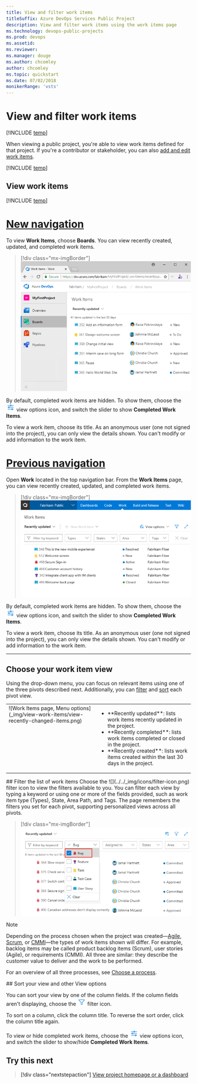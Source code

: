```yaml
---
title: View and filter work items 
titleSuffix: Azure DevOps Services Public Project
description: View and filter work items using the work items page   
ms.technology: devops-public-projects
ms.prod: devops
ms.assetid:
ms.reviewer: 
ms.manager: douge
ms.author: chcomley
author: chcomley
ms.topic: quickstart
ms.date: 07/02/2018
monikerRange: 'vsts'
---
```



# View and filter work items  

[!INCLUDE [temp](_shared/version-public-projects.md)]   

When viewing a public project, you're able to view work items defined for that project. If you're a contributor or stakeholder, you can also [add and edit work items](../../boards/work-items/view-add-work-items.md).  

[!INCLUDE [temp](_shared/anon-user.md)]   

## View work items 

[!INCLUDE [temp](../../_shared/new-navigation.md)] 


# [New navigation](#tab/new-nav)

To view **Work Items**, choose **Boards**. You can view recently created, updated, and completed work items.  

> [!div class="mx-imgBorder"]
![Boards>Work Items page ](_img/view-work-items/open-work-items-vert-brn.png)

By default, completed work items are hidden. To show them, choose the ![](../../_img/icons/view-options-icon.png) view options icon, and switch the slider to show **Completed Work Items**.
  
To view a work item, choose its title. As an anonymous user (one not signed into the project), you can only view the details shown. You can't modify or add information to the work item. 


# [Previous navigation](#tab/previous-nav)

Open **Work** located in the top navigation bar. From the **Work Items** page, you can view recently created, updated, and completed work items.  

> [!div class="mx-imgBorder"]
![Work, Work Items page ](_img/view-work-items/view-recently-updated-work-items.png)

By default, completed work items are hidden. To show them, choose the ![](../../_img/icons/view-options-icon.png) view options icon, and switch the slider to show **Completed Work Items**.
  
To view a work item, choose its title. As an anonymous user (one not signed into the project), you can only view the details shown. You can't modify or add information to the work item. 


---

## Choose your work item view

Using the drop-down menu, you can focus on relevant items using one of the three pivots described next. Additionally, you can [filter](#filter) and [sort](#sort) each pivot view.  

<table>
<tbody valign="top">
<tr>
<td>
![Work Items page, Menu options](_img/view-work-items/view-recently-changed-items.png)
</td>
<td>
<ul>
<li>**Recently updated**: lists work items recently updated in the project. </li>
<li>**Recently completed**: lists work items completed or closed in the project.</li>
<li>**Recently created**: lists work items created within the last 30 days in the project.</li>
</ul>
</td>
</tr>
</tbody>
</table>



<a id="filter" />
## Filter the list of work items
Choose the ![](../../_img/icons/filter-icon.png) filter icon to view the filters available to you. You can filter each view by typing a keyword or using one or more of the fields provided, such as work item type (Types), State, Area Path, and Tags. The page remembers the filters you set for each pivot, supporting personalized views across all pivots.  

> [!div class="mx-imgBorder"]
![Work Items page, filter by work item type ](_img/view-work-items/filter-bug.png)

> [!NOTE]  
> Depending on the process chosen when the project was created&mdash;[Agile](../../boards/work-items/guidance/agile-process-workflow.md), [Scrum](../../boards/work-items/guidance/scrum-process-workflow.md), or [CMMI](../../boards/work-items/guidance/cmmi-process-workflow.md)&mdash;the types of work items shown will differ. For example, backlog items may be called product backlog items (Scrum), user stories (Agile), or requirements (CMMI). All three are similar: they describe the customer value to deliver and the work to be performed.
>
> For an overview of all three processes, see [Choose a process](../../boards/work-items/guidance/choose-process.md).


<a id="sort" />
## Sort your view and other View options 

You can sort your view by one of the column fields. If the column fields aren't displaying, choose the ![](../../_img/icons/filter-icon.png) filter icon. 

To sort on a column, click the column title. To reverse the sort order, click the column title again. 

To view or hide completed work items, choose the ![](../../_img/icons/view-options-icon.png) view options icon, and switch the slider to show/hide **Completed Work Items**. 


## Try this next

> [!div class="nextstepaction"]
> [View project homepage or a dashboard](view-project-dashboard-public.md) 



